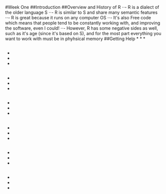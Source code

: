 #Week One
##Introduction
##Overview and History of R
⋅⋅- R is a dialect of the older language S
⋅⋅- R is similar to S and share many semantic features
⋅⋅- R is great because it runs on any computer OS
⋅⋅- It's also Free code which means that people tend to be constantly working with, and improving the software, even I could!
⋅⋅- However, R has some negative sides as well, such as it's age (since it's based on S), and for the most part everything you want to work with must be in phyhsical memory
##Getting Help
*
*
*
##
*
*
*
##
*
*
*
##
*
*
*
##
*
*
*
##
*
*
*
##
*
*
*
